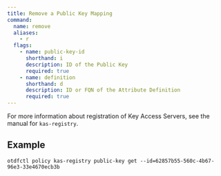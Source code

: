 ```yaml
---
title: Remove a Public Key Mapping
command:
  name: remove
  aliases:
    - r
  flags:
    - name: public-key-id
      shorthand: i
      description: ID of the Public Key
      required: true
    - name: definition
      shorthand: d
      description: ID or FQN of the Attribute Definition
      required: true
---
```


For more information about registration of Key Access Servers, see the manual for `kas-registry`.

## Example

```shell
otdfctl policy kas-registry public-key get --id=62857b55-560c-4b67-96e3-33e4670ecb3b
```
